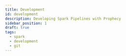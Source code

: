 ```yaml
---
title: Development
id: development
description: Developing Spark Pipelines with Prophecy
sidebar_position: 1
draft: true
tags:
  - spark
  - development
  - git
---
```

